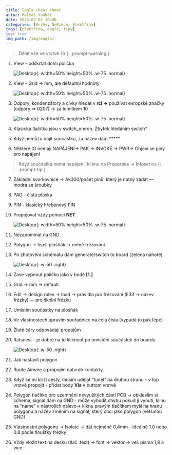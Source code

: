 ```yaml
---
title: Eagle cheat sheet
autor: Matyáš Vaňhát
date: 2023-02-02 10:00
categories: [Knihy, NeFikce, Elektřina]
tags: [elektřina, eagle, tipy]
toc: true
img_path: /img/eagle/
---
```



>Dělat vše ve vrstvě 16
{: .prompt-warning }

1. View - odškrtat dolní políčka
    
    ![Desktop](Untitled6.png){: width=50% height=50% .w-75 .normal}
    
2. View - Grid → mm, ale defaultní hodnoty
    
    ![Desktop](Untitled1.png){: width=50% height=50% .w-75 .normal}
    
3. Odpory, kondenzátory a cívky hledat v **rcl →** používat evropské značky (odpory ⇒ 0207) → za lomítkem 10

    ![Desktop](Untitled2.png){: width=50% height=50% .w-75 .normal}

4. Klasická tlačítka jsou v switch_omron. Zbytek hledáním switch*
5. Když nemůžu najít součástku, za název dám *****
6. Některé IO nemají NAPÁJENÍ→ PAK → INVOKE → PWR→ Objeví se piny pro napájení
    
>Když součástka nemá napájení, kliknu na Properties → Infoservis
{: .prompt-tip }
    
7. Základní svorkovníce → Ak300/počet pinů, který je nutný zadat — modrá se šroubky
8. PAD - čistá ploška
9. PIN - klasický hřebenový PIN
10. Propojovat vždy pomocí **NET**
    
    ![Desktop](Untitled3.png){: width=50% height=50% .w-75 .normal}
    
11. Nezapomínat na GND
12. Polygon → lepší plošňák → méně frézování
13. Po zhotovení schématu dám generate/switch to board (zelená nahoře) 
    
    ![Desktop](Untitled4.png){:.w-50 .right}
    
14. Zase vypnout políčko jako v bodě **[1.]**
15. Grid → mm → default
16. Edit → design rules → load → pravidla pro frézování (E33 → název frézky) — pro školní frézku
17. Umístím součástky na plošňák
18. Ve vlastnostech upravím souřadnice na celá čísla (vypadá to pak lépe)
19. Žluté čáry odpovádají propojům
20. Ratsnest - je dobré na to kliknout po umístění součástek do boardu 
    
    ![Desktop](Untitled5.png){:.w-50 .right}
    
21. Jak nastavit polygon
22. Route Airwire a propojím natvrdo kontakty
23. Když se mi kříží cesty, musím udělat “tunel” na druhou stranu - v top vrstvě propojit - přidat body **Via** v buttom vrstvě
24. Polygon tlačítko pro uzemnění nevyužitých částí PCB -> obkleslím si schema, signál dám na GND - může vyhodit chybu pokud ji vynutí, klinu na “name” v nástrojích nalevo→ klknu pravým tlačítkem myši na hranu polygonu a název změním na signál, který chci jako polygon (většinou GND)
25. Vlastnostni polygonu → Isolate → dát nejméně 0,4mm - ideálně 1.0 nebo 0.8 podle tloušťky frézky
26. Vždy vložit text na desku (tlač. text) → font → vektor → vel. písma 1,8 a více